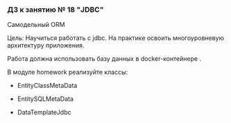 ### ДЗ к занятию № 18 "JDBC"

Самодельный ORM

Цель:
Научиться работать с jdbc.
На практике освоить многоуровневую архитектуру приложения.

Работа должна использовать базу данных в docker-контейнере .

В модуле homework реализуйте классы:

- EntityClassMetaData

- EntitySQLMetaData

- DataTemplateJdbc